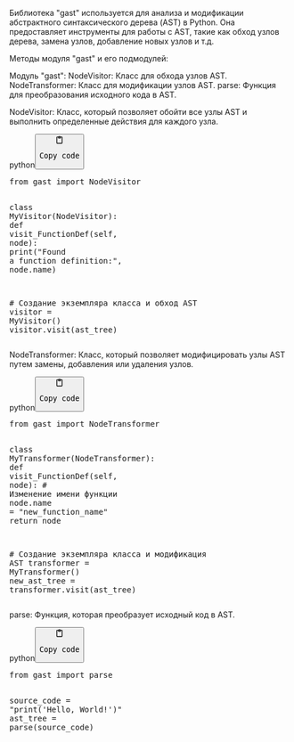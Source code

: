 <p>Библиотека "gast" используется для анализа и модификации абстрактного синтаксического дерева (AST) в Python.
Она предоставляет инструменты для работы с AST, такие как обход узлов дерева, замена узлов, добавление новых узлов и т.д.</p>
<p>Методы модуля "gast" и его подмодулей:</p>
<p>Модуль "gast":
NodeVisitor: Класс для обхода узлов AST.
NodeTransformer: Класс для модификации узлов AST.
parse: Функция для преобразования исходного кода в AST.</p>
<p>NodeVisitor: Класс, который позволяет обойти все узлы AST и выполнить определенные действия для каждого узла.</p>
<div class="code-element"><div class="lang-line"><text>python</text><button class="copy-button" onclick="copyCode(this)"><svg aria-hidden="true" xmlns="http://www.w3.org/2000/svg" width="16" height="16" fill="none" viewBox="0 0 24 24"><path stroke="currentColor" stroke-linecap="round" stroke-linejoin="round" stroke-width="2" d="M15 4h3a1 1 0 0 1 1 1v15a1 1 0 0 1-1 1H6a1 1 0 0 1-1-1V5a1 1 0 0 1 1-1h3m0 3h6m-5-4v4h4V3h-4Z"/></svg><pre>Copy code</pre></button></div><div class="code"><div class="highlight"><pre><span></span><span class="kn">from</span> <span class="nn">gast</span> <span class="kn">import</span> <span class="n">NodeVisitor</span>

<span class="k">class</span> <span class="nc">MyVisitor</span><span class="p">(</span><span class="n">NodeVisitor</span><span class="p">):</span>
    <span class="k">def</span> <span class="nf">visit_FunctionDef</span><span class="p">(</span><span class="bp">self</span><span class="p">,</span> <span class="n">node</span><span class="p">):</span>
        <span class="nb">print</span><span class="p">(</span><span class="s2">&quot;Found a function definition:&quot;</span><span class="p">,</span> <span class="n">node</span><span class="o">.</span><span class="n">name</span><span class="p">)</span>

<span class="c1"># Создание экземпляра класса и обход AST</span>
<span class="n">visitor</span> <span class="o">=</span> <span class="n">MyVisitor</span><span class="p">()</span>
<span class="n">visitor</span><span class="o">.</span><span class="n">visit</span><span class="p">(</span><span class="n">ast_tree</span><span class="p">)</span>
</pre></div></div></div>

<p>NodeTransformer: Класс, который позволяет модифицировать узлы AST путем замены, добавления или удаления узлов.</p>
<div class="code-element"><div class="lang-line"><text>python</text><button class="copy-button" onclick="copyCode(this)"><svg aria-hidden="true" xmlns="http://www.w3.org/2000/svg" width="16" height="16" fill="none" viewBox="0 0 24 24"><path stroke="currentColor" stroke-linecap="round" stroke-linejoin="round" stroke-width="2" d="M15 4h3a1 1 0 0 1 1 1v15a1 1 0 0 1-1 1H6a1 1 0 0 1-1-1V5a1 1 0 0 1 1-1h3m0 3h6m-5-4v4h4V3h-4Z"/></svg><pre>Copy code</pre></button></div><div class="code"><div class="highlight"><pre><span></span><span class="kn">from</span> <span class="nn">gast</span> <span class="kn">import</span> <span class="n">NodeTransformer</span>

<span class="k">class</span> <span class="nc">MyTransformer</span><span class="p">(</span><span class="n">NodeTransformer</span><span class="p">):</span>
    <span class="k">def</span> <span class="nf">visit_FunctionDef</span><span class="p">(</span><span class="bp">self</span><span class="p">,</span> <span class="n">node</span><span class="p">):</span>
        <span class="c1"># Изменение имени функции</span>
        <span class="n">node</span><span class="o">.</span><span class="n">name</span> <span class="o">=</span> <span class="s2">&quot;new_function_name&quot;</span>
        <span class="k">return</span> <span class="n">node</span>

<span class="c1"># Создание экземпляра класса и модификация AST</span>
<span class="n">transformer</span> <span class="o">=</span> <span class="n">MyTransformer</span><span class="p">()</span>
<span class="n">new_ast_tree</span> <span class="o">=</span> <span class="n">transformer</span><span class="o">.</span><span class="n">visit</span><span class="p">(</span><span class="n">ast_tree</span><span class="p">)</span>
</pre></div></div></div>

<p>parse: Функция, которая преобразует исходный код в AST.</p>
<div class="code-element"><div class="lang-line"><text>python</text><button class="copy-button" onclick="copyCode(this)"><svg aria-hidden="true" xmlns="http://www.w3.org/2000/svg" width="16" height="16" fill="none" viewBox="0 0 24 24"><path stroke="currentColor" stroke-linecap="round" stroke-linejoin="round" stroke-width="2" d="M15 4h3a1 1 0 0 1 1 1v15a1 1 0 0 1-1 1H6a1 1 0 0 1-1-1V5a1 1 0 0 1 1-1h3m0 3h6m-5-4v4h4V3h-4Z"/></svg><pre>Copy code</pre></button></div><div class="code"><div class="highlight"><pre><span></span><span class="kn">from</span> <span class="nn">gast</span> <span class="kn">import</span> <span class="n">parse</span>

<span class="n">source_code</span> <span class="o">=</span> <span class="s2">&quot;print(&#39;Hello, World!&#39;)&quot;</span>
<span class="n">ast_tree</span> <span class="o">=</span> <span class="n">parse</span><span class="p">(</span><span class="n">source_code</span><span class="p">)</span>
</pre></div></div></div>